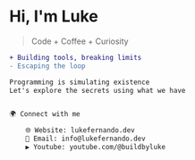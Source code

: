 
# Hi, I'm Luke  

> Code + Coffee + Curiosity  

```diff
+ Building tools, breaking limits
- Escaping the loop

Programming is simulating existence
Let's explore the secrets using what we have


🌍 Connect with me

    🌐 Website: lukefernando.dev
    📧 Email: info@lukefernando.dev
    ▶️ Youtube: youtube.com/@buildbyluke
